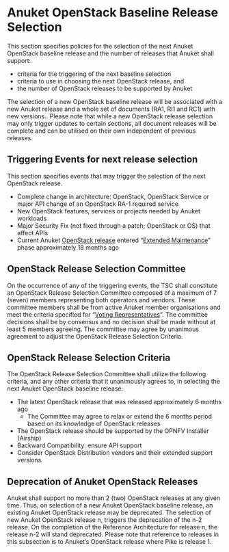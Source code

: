 # Anuket OpenStack Baseline Release Selection

This section specifies policies for the selection of the next Anuket OpenStack baseline release and the number of releases that Anuket shall support:
-	criteria for the triggering of the next baseline selection
-	criteria to use in choosing the next OpenStack release, and 
-	the number of OpenStack releases to be supported by Anuket

The selection of a new OpenStack baseline release will be associated with a new Anuket release and a whole set of documents (RA1, RI1 and RC1) with new versions.. Please note that while a new OpenStack release selection may only trigger updates to certain sections, all document releases will be complete and can be utilised on their own independent of previous releases.

## Triggering Events for next release selection
This section specifies events that may trigger the selection of the next OpenStack release.
-	Complete change in architecture: OpenStack, OpenStack Service or major API change of an OpenStack RA-1 required service
-	New OpenStack features, services or projects needed by Anuket workloads
-	Major Security Fix (not fixed through a patch; OpenStack or OS) that affect APIs
-	Current Anuket [OpenStack release]( https://releases.openstack.org/) entered “[Extended Maintenance]( https://docs.openstack.org/project-team-guide/stable-branches.html#maintenance-phases)” phase approximately 18 months ago

## OpenStack Release Selection Committee
On the occurrence of any of the triggering events, the TSC shall constitute an OpenStack Release Selection Committee composed of a maximum of 7 (seven) members representing both operators and vendors. These committee members shall be from active Anuket member organisations and meet the criteria specified for “[Voting Representatives]( https://github.com/cntt-n/Anuket/blob/master/doc/gov/chapters/chapter05.md#52-voting-representatives)”. 
The committee decisions shall be by consensus and no decision shall be made without at least 5 members agreeing.
The committee may agree by unanimous agreement to adjust the OpenStack Release Selection Criteria.

## OpenStack Release Selection Criteria
The OpenStack Release Selection Committee shall utilize the following criteria, and any other criteria that it unanimously agrees to, in selecting the next Anuket OpenStack baseline release:
-	The latest OpenStack release that was released approximately 6 months ago
    - The Committee may agree to relax or extend the 6 months period based on its knowledge of OpenStack releases
-	The OpenStack release should be supported by the OPNFV Installer (Airship)
-	Backward Compatibility: ensure API support
-	Consider OpenStack Distribution vendors and their extended support versions

## Deprecation of Anuket OpenStack Releases
Anuket shall support no more than 2 (two) OpenStack releases at any given time. Thus, on selection of a new Anuket OpenStack baseline release, an existing Anuket OpenStack release may be deprecated. The selection of new Anuket OpenStack release n, triggers the deprecation of the n-2 release. On the completion of the Reference Architecture for release n, the release n-2 will stand deprecated.
Please note that reference to releases in this subsection is to Anuket’s OpenStack release where Pike is release 1. 
